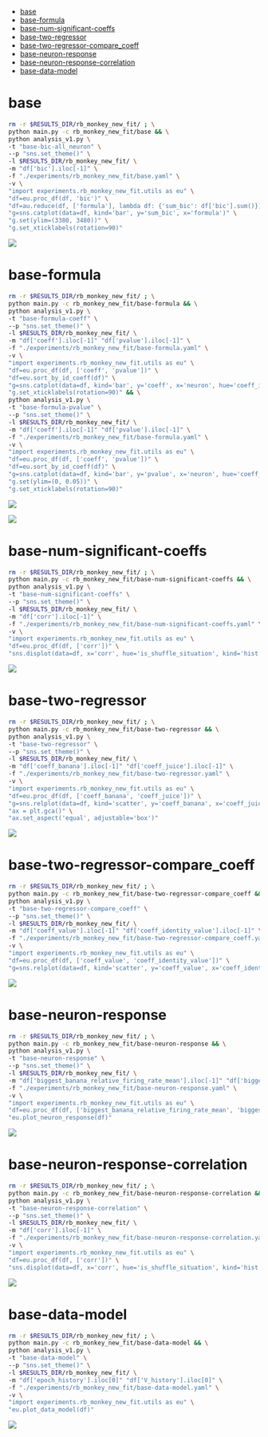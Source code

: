 
- [base](#base)
- [base-formula](#base-formula)
- [base-num-significant-coeffs](#base-num-significant-coeffs)
- [base-two-regressor](#base-two-regressor)
- [base-two-regressor-compare\_coeff](#base-two-regressor-compare_coeff)
- [base-neuron-response](#base-neuron-response)
- [base-neuron-response-correlation](#base-neuron-response-correlation)
- [base-data-model](#base-data-model)


# base

```bash
rm -r $RESULTS_DIR/rb_monkey_new_fit/ ; \
python main.py -c rb_monkey_new_fit/base && \
python analysis_v1.py \
-t "base-bic-all_neuron" \
--p "sns.set_theme()" \
-l $RESULTS_DIR/rb_monkey_new_fit/ \
-m "df['bic'].iloc[-1]" \
-f "./experiments/rb_monkey_new_fit/base.yaml" \
-v \
"import experiments.rb_monkey_new_fit.utils as eu" \
"df=eu.proc_df(df, 'bic')" \
"df=au.reduce(df, ['formula'], lambda df: {'sum_bic': df['bic'].sum()})" \
"g=sns.catplot(data=df, kind='bar', y='sum_bic', x='formula')" \
"g.set(ylim=(3380, 3480))" \
"g.set_xticklabels(rotation=90)"
```

![](base-bic-all_neuron-.png)

# base-formula

```bash
rm -r $RESULTS_DIR/rb_monkey_new_fit/ ; \
python main.py -c rb_monkey_new_fit/base-formula && \
python analysis_v1.py \
-t "base-formula-coeff" \
--p "sns.set_theme()" \
-l $RESULTS_DIR/rb_monkey_new_fit/ \
-m "df['coeff'].iloc[-1]" "df['pvalue'].iloc[-1]" \
-f "./experiments/rb_monkey_new_fit/base-formula.yaml" \
-v \
"import experiments.rb_monkey_new_fit.utils as eu" \
"df=eu.proc_df(df, ['coeff', 'pvalue'])" \
"df=eu.sort_by_id_coeff(df)" \
"g=sns.catplot(data=df, kind='bar', y='coeff', x='neuron', hue='coeff_id')" \
"g.set_xticklabels(rotation=90)" && \
python analysis_v1.py \
-t "base-formula-pvalue" \
--p "sns.set_theme()" \
-l $RESULTS_DIR/rb_monkey_new_fit/ \
-m "df['coeff'].iloc[-1]" "df['pvalue'].iloc[-1]" \
-f "./experiments/rb_monkey_new_fit/base-formula.yaml" \
-v \
"import experiments.rb_monkey_new_fit.utils as eu" \
"df=eu.proc_df(df, ['coeff', 'pvalue'])" \
"df=eu.sort_by_id_coeff(df)" \
"g=sns.catplot(data=df, kind='bar', y='pvalue', x='neuron', hue='coeff_id')" \
"g.set(ylim=(0, 0.05))" \
"g.set_xticklabels(rotation=90)"
```

![](base-formula-coeff-.png)

![](base-formula-pvalue-.png)

<!-- # base-coeff-date-anova

```bash
rm -r $RESULTS_DIR/rb_monkey_new_fit/ ; \
python main.py -c rb_monkey_new_fit/base-coeff-date-anova -l
``` -->

# base-num-significant-coeffs

```bash
rm -r $RESULTS_DIR/rb_monkey_new_fit/ ; \
python main.py -c rb_monkey_new_fit/base-num-significant-coeffs && \
python analysis_v1.py \
-t "base-num-significant-coeffs" \
--p "sns.set_theme()" \
-l $RESULTS_DIR/rb_monkey_new_fit/ \
-m "df['corr'].iloc[-1]" \
-f "./experiments/rb_monkey_new_fit/base-num-significant-coeffs.yaml" \
-v \
"import experiments.rb_monkey_new_fit.utils as eu" \
"df=eu.proc_df(df, ['corr'])" \
"sns.displot(data=df, x='corr', hue='is_shuffle_situation', kind='hist')"
```

![](base-num-significant-coeffs-.png)

# base-two-regressor

```bash
rm -r $RESULTS_DIR/rb_monkey_new_fit/ ; \
python main.py -c rb_monkey_new_fit/base-two-regressor && \
python analysis_v1.py \
-t "base-two-regressor" \
--p "sns.set_theme()" \
-l $RESULTS_DIR/rb_monkey_new_fit/ \
-m "df['coeff_banana'].iloc[-1]" "df['coeff_juice'].iloc[-1]" \
-f "./experiments/rb_monkey_new_fit/base-two-regressor.yaml" \
-v \
"import experiments.rb_monkey_new_fit.utils as eu" \
"df=eu.proc_df(df, ['coeff_banana', 'coeff_juice'])" \
"g=sns.relplot(data=df, kind='scatter', y='coeff_banana', x='coeff_juice')" \
"ax = plt.gca()" \
"ax.set_aspect('equal', adjustable='box')"
```

![](base-two-regressor-.png)

# base-two-regressor-compare_coeff

```bash
rm -r $RESULTS_DIR/rb_monkey_new_fit/ ; \
python main.py -c rb_monkey_new_fit/base-two-regressor-compare_coeff && \
python analysis_v1.py \
-t "base-two-regressor-compare_coeff" \
--p "sns.set_theme()" \
-l $RESULTS_DIR/rb_monkey_new_fit/ \
-m "df['coeff_value'].iloc[-1]" "df['coeff_identity_value'].iloc[-1]" \
-f "./experiments/rb_monkey_new_fit/base-two-regressor-compare_coeff.yaml" \
-v \
"import experiments.rb_monkey_new_fit.utils as eu" \
"df=eu.proc_df(df, ['coeff_value', 'coeff_identity_value'])" \
"g=sns.relplot(data=df, kind='scatter', y='coeff_value', x='coeff_identity_value', style='compare_coeff')"
```

![](base-two-regressor-compare_coeff-.png)

# base-neuron-response

```bash
rm -r $RESULTS_DIR/rb_monkey_new_fit/ ; \
python main.py -c rb_monkey_new_fit/base-neuron-response && \
python analysis_v1.py \
-t "base-neuron-response" \
--p "sns.set_theme()" \
-l $RESULTS_DIR/rb_monkey_new_fit/ \
-m "df['biggest_banana_relative_firing_rate_mean'].iloc[-1]" "df['biggest_juice_relative_firing_rate_mean'].iloc[-1]" "df['biggest_banana_relative_firing_rate_sem_half'].iloc[-1]" "df['biggest_juice_relative_firing_rate_sem_half'].iloc[-1]" \
-f "./experiments/rb_monkey_new_fit/base-neuron-response.yaml" \
-v \
"import experiments.rb_monkey_new_fit.utils as eu" \
"df=eu.proc_df(df, ['biggest_banana_relative_firing_rate_mean', 'biggest_juice_relative_firing_rate_mean', 'biggest_banana_relative_firing_rate_sem_half', 'biggest_juice_relative_firing_rate_sem_half'])" \
"eu.plot_neuron_response(df)"
```

![](base-neuron-response-.png)

# base-neuron-response-correlation

```bash
rm -r $RESULTS_DIR/rb_monkey_new_fit/ ; \
python main.py -c rb_monkey_new_fit/base-neuron-response-correlation && \
python analysis_v1.py \
-t "base-neuron-response-correlation" \
--p "sns.set_theme()" \
-l $RESULTS_DIR/rb_monkey_new_fit/ \
-m "df['corr'].iloc[-1]" \
-f "./experiments/rb_monkey_new_fit/base-neuron-response-correlation.yaml" \
-v \
"import experiments.rb_monkey_new_fit.utils as eu" \
"df=eu.proc_df(df, ['corr'])" \
"sns.displot(data=df, x='corr', hue='is_shuffle_situation', kind='hist')"
```

![](base-neuron-response-correlation-.png)

# base-data-model

```bash
rm -r $RESULTS_DIR/rb_monkey_new_fit/ ; \
python main.py -c rb_monkey_new_fit/base-data-model && \
python analysis_v1.py \
-t "base-data-model" \
--p "sns.set_theme()" \
-l $RESULTS_DIR/rb_monkey_new_fit/ \
-m "df['epoch_history'].iloc[0]" "df['V_history'].iloc[0]" \
-f "./experiments/rb_monkey_new_fit/base-data-model.yaml" \
-v \
"import experiments.rb_monkey_new_fit.utils as eu" \
"eu.plot_data_model(df)"
```

![](base-data-model-.png)